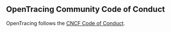 ## OpenTracing Community Code of Conduct

OpenTracing follows the [CNCF Code of Conduct](https://github.com/cncf/foundation/blob/master/code-of-conduct.md).

